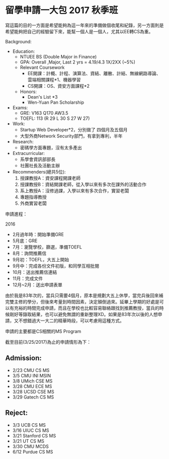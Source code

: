 # 留學申請一大包 2017 秋季班

寫這篇的目的一方面是希望能夠為這一年來的準備做個收尾和紀錄，另一方面則是希望能夠把自己的經驗留下來，能幫一個人是一個人，尤其以EE轉CS為重。

Background:

* Education:
  * NTUEE BS \(Double Major in Finance\)
  * GPA: Overall ,Major, Last 2 yrs = 4.19/4.3  1X/2XX \(~5%\)
  * Relevant Coursework
    * EE開課：計概、計程、演算法、資結、離散、計結、無線網路導論、雲端相關課程\*1、機器學習
    * CS開課：OS、資安方面課程\*2
  * Honors:
    * Dean's List \*3
    * Wen-Yuan Pan Scholarship
* Exams:
  * GRE: V163 Q170 AW3.5
  * TOEFL: 113 \(R 29 L 30 S 27 W 27\)
* Work:
  * Startup Web Developer\*2，分別做了 四個月及五個月
  * 大型外商Network Security部門，有拿到專利，半年
* Research:
  * 密碼學方面專題，沒有太多產出
* Extracurricular:
  * 系學會資訊部部長
  * 社團社長及活動主辦
* Recommenders\(總共5位\):
  1. 授課教授A：資安課程開課老師
  2. 授課教授B：資結開課老師，從入學以來有多次在課外的活動合作
  3. 系上教授A：沒修過課，入學以來有多次合作，實習老闆
  4. 專題指導教授
  5. 外商實習老闆

申請進程：

2016

* 2月過年時：開始準備GRE
* 5月底：GRE
* 7月：瀏覽學校，篩選，準備TOEFL
* 8月：詢問推薦信
* 9月初：TOEFL，大五上開始
* 9月中：完成各份文件初版，和同學互相批閱
* 10月：送出推薦信連結
* 11月：完成文件
* 12月~2月：送出申請表單

由於我是83年次的，當兵只需要4個月，原本是規劃大五上休學，當完兵後回來補完雙主修的學分，但後來考量到時間因素，決定顛倒過來。延畢上學期的好處是可以有充裕的時間完成申請，而且在學校也比較容易聯絡跟找到推薦教授，當兵的時候剛好等錄取結果，也可以避免無謂的重新整理XD。如果是83年次以後的人想申請，又不想錯過大一大二的精華時段，可以考慮用這種方式。

申請的主要都是CS相關的MS Program

截至目前\(3/25/2017\)為止的申請情形為下：

## Admission:

* 2/23 CMU CS MS
* 3/5  CMU INI MSIN
* 3/8  UMich CSE MS
* 3/28 CMU ECE MS
* 3/28 UCSD CSE MS
* 3/29 Gatech CS MS

## Reject:

* 3/3  UCB CS MS
* 3/16 UIUC CS MS
* 3/21 Stanford CS MS
* 3/21 UT CS MS
* 3/30 CMU MCDS
* 6/12 Purdue CS MS






